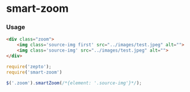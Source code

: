 # smart-zoom
### Usage

``` html
<div class="zoom">
    <img class='source-img first' src="../images/test.jpeg" alt="">
    <img class='source-img' src="../images/test.jpeg" alt="">
</div>
```

``` javascript
require('zepto');
require('smart-zoom')

$('.zoom').smartZoom(/*{element: '.source-img'}*/);

```
